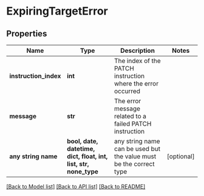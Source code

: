 # ExpiringTargetError


## Properties
Name | Type | Description | Notes
------------ | ------------- | ------------- | -------------
**instruction_index** | **int** | The index of the PATCH instruction where the error occurred | 
**message** | **str** | The error message related to a failed PATCH instruction | 
**any string name** | **bool, date, datetime, dict, float, int, list, str, none_type** | any string name can be used but the value must be the correct type | [optional]

[[Back to Model list]](../README.md#documentation-for-models) [[Back to API list]](../README.md#documentation-for-api-endpoints) [[Back to README]](../README.md)


